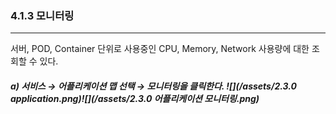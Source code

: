 ### 4.1.3   모니터링

---

서버, POD, Container 단위로 사용중인 CPU, Memory, Network 사용량에 대한 조회할 수 있다.

##### a\)    서비스 → 어플리케이션 맵 선택 → 모니터링을 클릭한다. ![](/assets/2.3.0 application.png)![](/assets/2.3.0 어플리케이션 모니터링.png)



